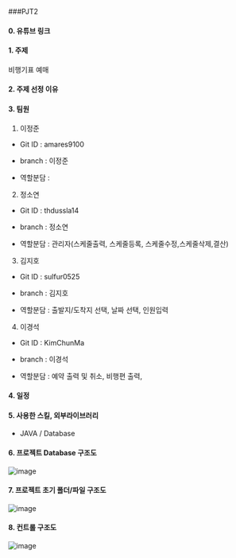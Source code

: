###PJT2 

#### 0. 유튜브 링크


#### 1. 주제
비행기표 예매

#### 2. 주제 선정 이유


#### 3. 팀원
1. 이정준
  
  
  -  Git ID : amares9100
  
  
  -  branch : 이정준
  
  
  -  역할분담 : 
  
  
  
  
2. 정소연
  
  
  -  Git ID : thdussla14
  
  
  -  branch : 정소연
  
  
  -  역할분담 : 관리자(스케줄출력, 스케줄등록, 스케줄수정,스케줄삭제,결산)
  
  
  
 3. 김지호
  
  
  -  Git ID : sulfur0525
  
  
  -  branch : 김지호
  
  
  -  역할분담 : 출발지/도착지 선택, 날짜 선택, 인원입력
  
  
  4. 이경석
  
  
  -  Git ID : KimChunMa
  
  
  -  branch : 이경석
  
  
  -  역할분담 :  예약 출력 및 취소, 비행편 출력, 
  
  
  
#### 4. 일정



#### 5. 사용한 스킬, 외부라이브러리
- JAVA / Database




#### 6. 프로젝트 Database 구조도
![image](https://user-images.githubusercontent.com/121651359/221497952-2d44b228-1769-441c-89a7-2b1caad3464c.png)



#### 7. 프로젝트 초기 폴더/파일 구조도
![image](https://user-images.githubusercontent.com/121651359/221498774-8978f4ed-86ea-4054-ae38-9913fd2ba053.png)


#### 8. 컨트롤 구조도
![image](https://user-images.githubusercontent.com/121651359/221498628-891aab39-7864-4b94-a270-674cc2e9c235.png)
